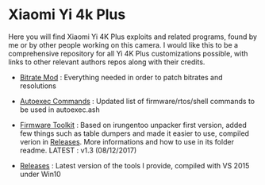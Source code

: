 # Xiaomi Yi 4k Plus


Here you will find Xiaomi Yi 4K Plus exploits and related programs, found by me or by other people working on this camera. 
I would like this to be a comprehensive repository for all Yi 4K Plus customizations possible, with links to other relevant authors repos along with their credits.


- [Bitrate Mod](bitrate_mod) : Everything needed in order to patch bitrates and resolutions

- [Autoexec Commands](autoexec_command_list) : Updated list of firmware/rtos/shell commands to be used in autoexec.ash

- [Firmware Toolkit](yi4k_plus_firmware_toolkit) : Based on irungentoo unpacker first version, added few things such as table dumpers and made it easier to use, compiled verion in [Releases](releases). More informations and how to use in  its folder readme. LATEST : v1.3 (08/12/2017)

- [Releases](releases) : Latest version of the tools I provide, compiled with VS 2015 under Win10
